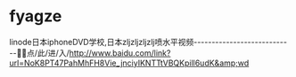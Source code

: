 # fyagze
linode日本iphoneDVD学校,日本zljzljzljzlj喷水平视频----------------------------🐪🐪点/此/进/入/http://www.baidu.com/link?url=NoK8PT47PahMhFH8Vie_jnciyIKNTTtVBQKpill6udK&amp;wd
